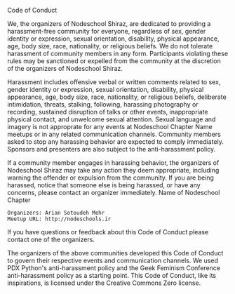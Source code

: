 Code of Conduct

We, the organizers of Nodeschool Shiraz, are dedicated to providing a harassment-free community for everyone, regardless of sex, gender identity or expression, sexual orientation, disability, physical appearance, age, body size, race, nationality, or religious beliefs. We do not tolerate harassment of community members in any form. Participants violating these rules may be sanctioned or expelled from the community at the discretion of the organizers of Nodeschool Shiraz.

Harassment includes offensive verbal or written comments related to sex, gender identity or expression, sexual orientation, disability, physical appearance, age, body size, race, nationality, or religious beliefs, deliberate intimidation, threats, stalking, following, harassing photography or recording, sustained disruption of talks or other events, inappropriate physical contact, and unwelcome sexual attention. Sexual language and imagery is not approprate for any events at Nodeschool Chapter Name meetups or in any related communication channels. Community members asked to stop any harassing behavior are expected to comply immediately. Sponsors and presenters are also subject to the anti-harassment policy.

If a community member engages in harassing behavior, the organizers of Nodeschool Shiraz may take any action they deem appropriate, including warning the offender or expulsion from the community. If you are being harassed, notice that someone else is being harassed, or have any concerns, please contact an organizer immediately.
Name of Nodeschool Chapter

    Organizers: Arian Sotoudeh Mehr
    Meetup URL: http://nodeschools.ir

If you have questions or feedback about this Code of Conduct please contact one of the organizers.

The organizers of the above communities developed this Code of Conduct to govern their respective events and communication channels. We used PDX Python's anti-harassment policy and the Geek Feminism Conference anti-harassment policy as a starting point. This Code of Conduct, like its inspirations, is licensed under the Creative Commons Zero license.
